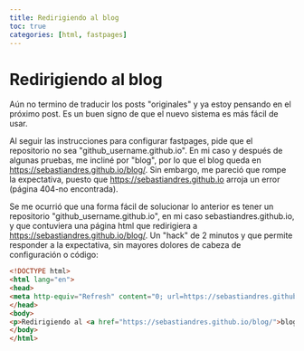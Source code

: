 ```yaml
---
title: Redirigiendo al blog
toc: true
categories: [html, fastpages]
---
```

# Redirigiendo al blog

Aún no termino de traducir los posts "originales" y ya estoy pensando en el próximo post. Es un buen signo de que el nuevo sistema es más fácil de usar. 

Al seguir las instrucciones para configurar fastpages, pide que el repositorio no sea "github_username.github.io". En mi caso y después de algunas pruebas, me incliné por "blog", por lo que el blog queda en https://sebastiandres.github.io/blog/. Sin embargo, me pareció que rompe la expectativa, puesto que https://sebastiandres.github.io arroja un error (página 404-no encontrada). 

Se me ocurrió que una forma fácil de solucionar lo anterior es tener un repositorio "github_username.github.io", en mi caso sebastiandres.github.io, y que contuviera una página html que redirigiera a https://sebastiandres.github.io/blog/. Un "hack" de 2 minutos y que permite responder a la expectativa, sin mayores dolores de cabeza de configuración o código:

```html
<!DOCTYPE html>
<html lang="en">
<head>
<meta http-equiv="Refresh" content="0; url=https://sebastiandres.github.io/blog/" />
</head>
<body>
<p>Redirigiendo al <a href="https://sebastiandres.github.io/blog/">blog</a>.</p>
</body>
</html>
```